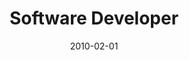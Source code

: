 ---
date: 2010-02-01
year: 2010
title: Software Developer
project: Animation Control
customer: asdf-systems
description: open Source project to test the option to control digital characters with classic animation controls
projectLink:
tech: blender, python, c++
vimeo: "https://player.vimeo.com/video/40471709?badge=0&amp;autopause=0&amp;player_id=0&amp;app_id=58479"
---